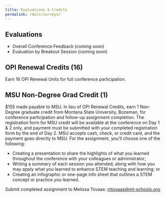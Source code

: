 ```yaml
---
title: Evaluations & Credits
permalink: /docs/surveys/
---
```


## Evaluations

- Overall Conference Feedback (coming soon)
- Evaluation by Breakout Session (coming soon)
 
## OPI Renewal Credits (16)

Earn 16 OPI Renewal Units for full conference participation. 
 
## MSU Non-Degree Grad Credit (1) 

$155 made payable to MSU. In lieu of OPI Renewal Credits, earn 1 Non-Degree graduate credit from Montana State University, Bozeman, for conference participation and follow-up assignment completion. The registration form for MSU credit will be available at the conference on Day 1 & 2 only, and payment must be submitted with your completed registration form by the end of Day 2. MSU accepts cash, check, or credit card, and the payment goes directly to MSU. For the assignment, you’ll choose one of the following:

- Creating a presentation to share the highlights of what you learned throughout the conference with your colleagues or administrator;
- Writing a summary of each session you attended, along with how you may apply what you learned to enhance STEM teaching and learning; or
- Creating an infographic or one-page info sheet that outlines a STEM concept or practice you learned. 
 
Submit completed assignment to Melissa Tovaas: <mtovaas@mt-schools.org>.

